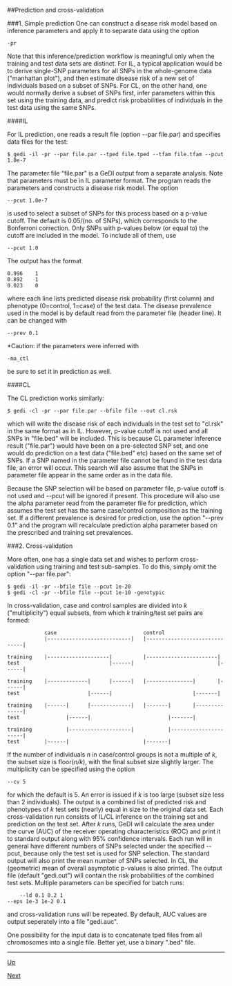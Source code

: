 ##Prediction and cross-validation

###1. Simple prediction
One can construct a disease risk model based on inference parameters and apply it to separate data using the option 

    -pr

Note that this inference/prediction workflow is meaningful only when the training and test data sets are distinct. For IL, a typical application would be to derive single-SNP parameters for all SNPs in the whole-genome data ("manhattan plot"), and then estimate disease risk of a new set of individuals based on a subset of SNPs. For CL, on the other hand, one would normally derive a subset of SNPs first, infer parameters within this set using the training data, and predict risk probabilities of individuals in the test data using the same SNPs.

####IL

For IL prediction, one reads a result file (option --par file.par) and specifies data files for the test:

    $ gedi -il -pr --par file.par --tped file.tped --tfam file.tfam --pcut 1.0e-7

The parameter file "file.par" is a GeDI output from a separate analysis. Note that parameters must be in IL parameter format. The program reads the parameters and constructs a disease risk model. The option 

    --pcut 1.0e-7

is used to select a subset of SNPs for this process based on a p-value cutoff. The default is 0.05/(no. of SNPs), which corresponds to the Bonferroni correction. Only SNPs with p-values below (or equal to) the cutoff are included in the model. To include all of them, use 

    --pcut 1.0

  The output has the format
	
    0.996    1
    0.892    1
    0.023    0

where each line lists predicted disease risk probability (first column) and phenotype (0=control, 1=case) of the test data. The disease prevalence used in the model is by default read from the parameter file (header line). It can be changed with

    --prev 0.1

*Caution: if the parameters were inferred with 

    -ma_ctl

be sure to set it in prediction as well.

####CL

The CL prediction works similarly:

    $ gedi -cl -pr --par file.par --bfile file --out cl.rsk

which will write the disease risk of each individuals in the test set to "cl.rsk" in the same format as in IL.
However, p-value cutoff is not used and all SNPs in "file.bed" will be included. This is because CL parameter inference result ("file.par") would have been on a pre-selected SNP set, and one would do prediction on a test data ("file.bed" etc) based on the same set of SNPs. If a SNP named in the parameter file cannot be found in the test data file, an error will occur. This search will also assume that the SNPs in parameter file appear in the same order as in the data file. 

Because the SNP selection will be based on parameter file, p-value cutoff is not used and --pcut will be ignored if present. This procedure will also use the alpha parameter read from the parameter file for prediction, which assumes the test set has the same case/control composition as the training set. If a different prevalence is desired for prediction, use the option "--prev 0.1" and the program will recalculate prediction alpha parameter based on the prescribed and training set prevalences. 

###2. Cross-validation

More often, one has a single data set and wishes to perform cross-validation using training and test sub-samples. To do this, simply omit the option "--par file.par":

    $ gedi -il -pr --bfile file --pcut 1e-20
    $ gedi -cl -pr --bfile file --pcut 1e-10 -genotypic

In cross-validation, case and control samples are divided into _k_ ("multiplicity") equal subsets, from which _k_ training/test set pairs are formed:

                case                            control
                |---------------------------|   |------------------------------|

    training	|--------------------|          |-----------------------|
    test                             |------|                           |------|

    training	|-------------|      |------|   |---------------|       |------|
    test                      |------|                          |-------|

    training	|------|      |-------------|   |-------|       |--------------|
    test               |------|                         |-------|

    training	       |--------------------|           |----------------------|
    test        |------|                        |-------|


If the number of individuals _n_ in case/control groups is not a multiple of _k_, the subset size is floor(_n/k_), with the final subset size slightly larger. The multiplicity can be specified using the option

	--cv 5

for which the default is 5. An error is issued if _k_ is too large (subset size less than 2 individuals). The output is a combined list of predicted risk and phenotypes of _k_ test sets (nearly) equal in size to the original data set. Each cross-validation run consists of IL/CL inference on the training set and prediction on the test set. After _k_ runs, GeDI will calculate the area under the curve (AUC) of the receiver operating characteristics (ROC) and print it to standard output along with 95% confidence intervals. Each run will in general have different numbers of SNPs selected under the specified --pcut, because only the test set is used for SNP selection. The standard output will also print the mean number of SNPs selected. In CL, the (geometric) mean of overall asymptotic p-values is also printed. The output file (default "gedi.out") will contain the risk probabilities of the combined test sets. Multiple parameters can be specified for batch runs:

        --ld 0.1 0.2 1
	--eps 1e-3 1e-2 0.1

and cross-validation runs will be repeated. By default, AUC values are output seperately into a file "gedi.auc".

One possibility for the input data is to concatenate tped files from all chromosomes into a single file. Better yet, use a binary ".bed" file. 

***
[Up](README.md)

[Next](tests.md)
